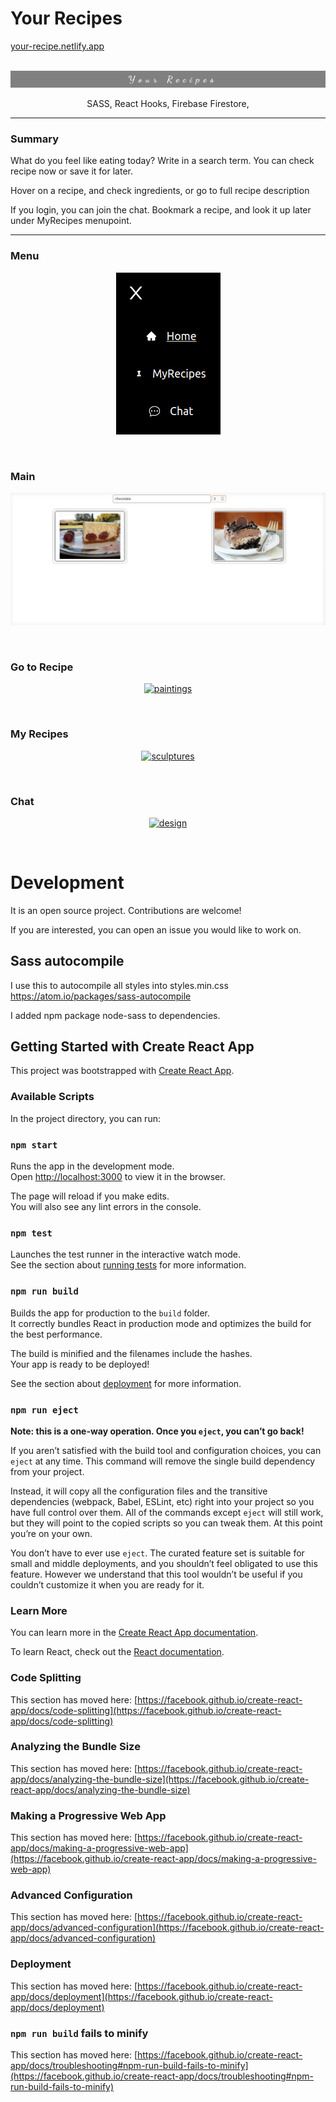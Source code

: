 
# Your Recipes


  <a href="https://your-recipe.netlify.app/">
your-recipe.netlify.app
  </a>
<br/>
<!-- PROJECT LOGO -->
<br/>
<p align="center">
  <a href="https://your-recipe.netlify.app/">
    <img src="./gif/logo.png" alt="Logo" >
  </a>
</p>

<p align="center">
 SASS, React Hooks, Firebase Firestore,
</p>


***
### Summary

What do you feel like eating today?
Write in a search term. You can check recipe now or save it for later.

Hover on a recipe, and check ingredients, or go to full recipe description

If you login, you can join the chat.
Bookmark a recipe, and look it up later under MyRecipes menupoint.

***
### Menu

<p align="center">
  <a href="https://your-recipe.netlify.app/">
    <img src="./gif/menu.png" alt="menu" >
  </a>
</p>
<br>

### Main
<p align="center">
  <a href="https://your-recipe.netlify.app/">
    <img src="./gif/main.gif" alt="prints" >
  </a>
</p>
<br>

### Go to Recipe
<p align="center">
  <a href="https://your-recipe.netlify.app/">
    <img src="./gif/paintings.gif" alt="paintings" >
  </a>
</p>
<br>

### My Recipes
<p align="center">
  <a href="https://your-recipe.netlify.app/">
    <img src="./gif/sculptures.gif" alt="sculptures" >
  </a>
</p>
<br>

### Chat
<p align="center">
  <a href="http://rostbrand.com/">
    <img src="./gif/design.gif" alt="design" >
  </a>
</p>
<br>

# Development

It is an open source project. Contributions are welcome!

If you are interested, you can open an issue you would like to work on.


## Sass autocompile

I use this to autocompile all styles into styles.min.css
https://atom.io/packages/sass-autocompile

I added npm package node-sass to dependencies.


## Getting Started with Create React App

This project was bootstrapped with [Create React App](https://github.com/facebook/create-react-app).

### Available Scripts

In the project directory, you can run:

### `npm start`

Runs the app in the development mode.\
Open [http://localhost:3000](http://localhost:3000) to view it in the browser.

The page will reload if you make edits.\
You will also see any lint errors in the console.

### `npm test`

Launches the test runner in the interactive watch mode.\
See the section about [running tests](https://facebook.github.io/create-react-app/docs/running-tests) for more information.

### `npm run build`

Builds the app for production to the `build` folder.\
It correctly bundles React in production mode and optimizes the build for the best performance.

The build is minified and the filenames include the hashes.\
Your app is ready to be deployed!

See the section about [deployment](https://facebook.github.io/create-react-app/docs/deployment) for more information.

### `npm run eject`

**Note: this is a one-way operation. Once you `eject`, you can’t go back!**

If you aren’t satisfied with the build tool and configuration choices, you can `eject` at any time. This command will remove the single build dependency from your project.

Instead, it will copy all the configuration files and the transitive dependencies (webpack, Babel, ESLint, etc) right into your project so you have full control over them. All of the commands except `eject` will still work, but they will point to the copied scripts so you can tweak them. At this point you’re on your own.

You don’t have to ever use `eject`. The curated feature set is suitable for small and middle deployments, and you shouldn’t feel obligated to use this feature. However we understand that this tool wouldn’t be useful if you couldn’t customize it when you are ready for it.

### Learn More

You can learn more in the [Create React App documentation](https://facebook.github.io/create-react-app/docs/getting-started).

To learn React, check out the [React documentation](https://reactjs.org/).

### Code Splitting

This section has moved here: [https://facebook.github.io/create-react-app/docs/code-splitting](https://facebook.github.io/create-react-app/docs/code-splitting)

### Analyzing the Bundle Size

This section has moved here: [https://facebook.github.io/create-react-app/docs/analyzing-the-bundle-size](https://facebook.github.io/create-react-app/docs/analyzing-the-bundle-size)

### Making a Progressive Web App

This section has moved here: [https://facebook.github.io/create-react-app/docs/making-a-progressive-web-app](https://facebook.github.io/create-react-app/docs/making-a-progressive-web-app)

### Advanced Configuration

This section has moved here: [https://facebook.github.io/create-react-app/docs/advanced-configuration](https://facebook.github.io/create-react-app/docs/advanced-configuration)

### Deployment

This section has moved here: [https://facebook.github.io/create-react-app/docs/deployment](https://facebook.github.io/create-react-app/docs/deployment)

### `npm run build` fails to minify

This section has moved here: [https://facebook.github.io/create-react-app/docs/troubleshooting#npm-run-build-fails-to-minify](https://facebook.github.io/create-react-app/docs/troubleshooting#npm-run-build-fails-to-minify)
